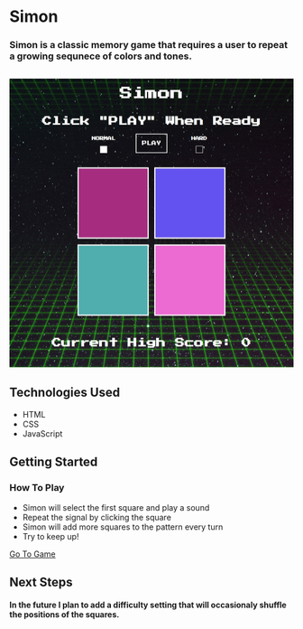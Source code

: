 # Simon

### Simon is a classic memory game that requires a user to repeat a growing sequnece of colors and tones.

## 
![Game Image](images/simon-image.jpg)

## Technologies Used
- HTML
- CSS
- JavaScript

## Getting Started
### How To Play
- Simon will select the first square and play a sound
- Repeat the signal by clicking the square
- Simon will add more squares to the pattern every turn
- Try to keep up!

[Go To Game](https://hink123.github.io/simon/)

## Next Steps
#### In the future I plan to add a difficulty setting that will occasionaly shuffle the positions of the squares.


